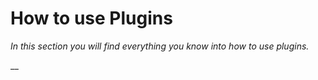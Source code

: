 # How to use Plugins

_In this section you will find everything you know into how to use plugins._

__
